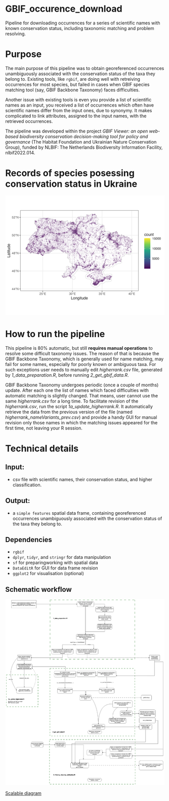 # GBIF_occurence_download

Pipeline for downloading occurrences for a series of scientific names with known conservation status, including taxonomic matching and problem resolving.

# Purpose

The main purpose of this pipeline was to obtain georeferenced occurrences unambiguously associated with the conservation status of the taxa they belong to. Existing tools, like `rgbif`, are doing well with retreiving occurrences for most species, but failed in cases when GBIF species matching tool (say, GBIF Backbone Taxonomy) faces difficulties.

Another issue with existing tools is even you provide a list of scientific names as an input, you received a list of occurrences which often have scientific names differ from the input ones, due to synonymy. It makes complicated to link attributes, assigned to the input names, with the retrieved occurrences.

The pipeline was developed within the project *GBIF Viewer: an open web-based biodiversity conservation decision-making tool for policy and governance* (The Habitat Foundation and Ukrainian Nature Conservation Group), funded by NLBIF: The Netherlands Biodiversity Information Facility, nlbif2022.014.

# Records of species posessing conservation status in Ukraine

![](https://github.com/olehprylutskyi/GBIF_occurence_download/blob/main/outputs/datapoints_2025-07-06.png)

# How to run the pipeline

This pipeline is 80% automatic, but still **requires manual operations** to resolve some difficult taxonomy issues. The reason of that is because the GBIF Backbone Taxonomy, which is generally used for name matching, may fail for some names, especially for poorly known or ambiguous taxa. For such exceptions user needs to manually edit *higherrank.csv* file, generated by *1_data_preparation.R*, before running *2_get_gbif_data.R*.

GBIF Backbone Taxonomy undergoes periodic (once a couple of months) update. After each one the list of names which faced difficulties with automatic matching is slightly changed. That means, user cannot use the same *higherrank.csv* for a long time. To facilitate revision of the *higherrank.csv*, run the script *1a_update_higherrank.R*. It automatically retrieve the data from the previous version of the file (named *higherrank_nameVariants_prev.csv*) and provide a handy GUI for manual revision only those names in which the matching issues appeared for the first time, not leaving your R session.

# Technical details

## Input:

- csv file with scientific names, their conservation status, and higher classification.

## Output:

- a `simple features` spatial data frame, containing georeferenced occurrences unambiguously associated with the conservation status of the taxa they belong to.

## Dependencies

- `rgbif` 
- `dplyr`, `tidyr`, and `stringr` for data manipulation
- `sf` for preparingworking with spatial data
- `DataEditR` for GUI for data frame revision
- `ggplot2` for visualisation (optional)

## Schematic workflow

![Workflow](https://github.com/olehprylutskyi/GBIF_occurence_download/blob/main/gbif_occ_downloader_workflow.png)

[Scalable diagram](https://drive.google.com/file/d/1K-X0aXqaWW6dZqWEjtTQBdtWS7i_5v1t/view?usp=sharing)
